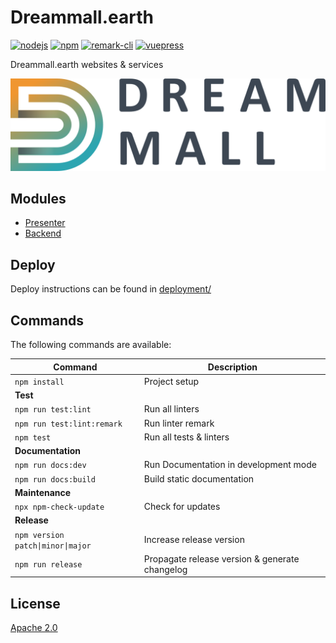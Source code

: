 # Dreammall.earth
[![nodejs][badge-nodejs-img]][badge-nodejs-href]
[![npm][badge-npm-img]][badge-npm-href]
[![remark-cli][badge-remark-cli-img]][badge-remark-cli-href]
[![vuepress][badge-vuepress-img]][badge-vuepress-href]

Dreammall.earth websites & services

![](presenter/src/assets/dreammall-logo.svg)

## Modules

- [Presenter](presenter/README.md)
- [Backend](backend/README.md)

## Deploy

Deploy instructions can be found in [deployment/](deplyoment/README.md)

## Commands

The following commands are available:

| Command                           | Description                                    |
|-----------------------------------|------------------------------------------------|
| `npm install`                     | Project setup                                  |
| **Test**                          |                                                |
| `npm run test:lint`               | Run all linters                                |
| `npm run test:lint:remark`        | Run linter remark                              |
| `npm test`                        | Run all tests & linters                        |
| **Documentation**                 |                                                |
| `npm run docs:dev`                | Run Documentation in development mode          |
| `npm run docs:build`              | Build static documentation                     |
| **Maintenance**                   |                                                |
| `npx npm-check-update`            | Check for updates                              |
| **Release**                       |                                                |
| `npm version patch\|minor\|major` | Increase release version                       |
| `npm run release`                 | Propagate release version & generate changelog |

## License

[Apache 2.0](./LICENSE)

<!-- Badges -->
[badge-nodejs-img]: https://img.shields.io/badge/nodejs-%3E%3D20.5.0-blue
[badge-nodejs-href]:  https://nodejs.org/

[badge-npm-img]: https://img.shields.io/badge/npm-latest-blue
[badge-npm-href]: https://www.npmjs.com/package/npm

[badge-remark-cli-img]: https://img.shields.io/badge/dynamic/json?url=https%3A%2F%2Fraw.githubusercontent.com%2Fdreammall-earth%2Fdreammall.earth%2Fmaster%2Fpackage.json&query=devDependencies%5B%27remark-cli%27%5D&label=remark-cli&color=yellow
[badge-remark-cli-href]: https://remark.js.org/

[badge-vuepress-img]: https://img.shields.io/badge/dynamic/json?url=https%3A%2F%2Fraw.githubusercontent.com%2Fdreammall-earth%2Fdreammall.earth%2Fmaster%2Fpackage.json&query=devDependencies.vuepress&label=vuepress&color=orange
[badge-vuepress-href]: https://vuepress.vuejs.org/

